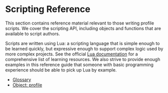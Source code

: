 # Scripting Reference

This section contains reference material relevant to those writing profile scripts. We cover the scripting API, including objects and functions that are available to script authors.

Scripts are written using Lua: a scripting language that is simple enough to be learned quickly, but expressive enough to support complex logic used by more complex projects. See the official [Lua documentation](https://www.lua.org/docs.html) for a comprehensive list of learning resources. We also strive to provide enough examples in this reference guide that someone with basic programming experience should be able to pick up Lua by example.

* [Glossary](./glossary)
* [Object: profile](./profile)
